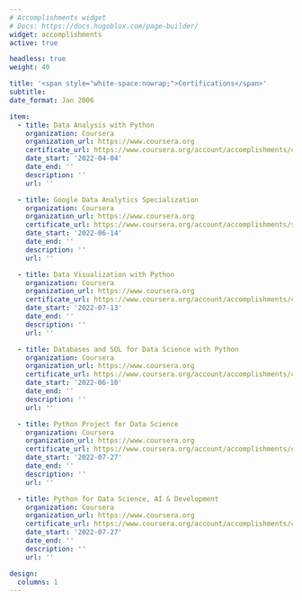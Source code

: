 ```yaml
---
# Accomplishments widget
# Docs: https://docs.hugoblox.com/page-builder/
widget: accomplishments
active: true

headless: true
weight: 40

title: '<span style="white-space:nowrap;">Certifications</span>'
subtitle:
date_format: Jan 2006

item:
  - title: Data Analysis with Python
    organization: Coursera
    organization_url: https://www.coursera.org
    certificate_url: https://www.coursera.org/account/accomplishments/certificate/YWGRY4MF4FYB
    date_start: '2022-04-04'
    date_end: ''
    description: ''
    url: ''

  - title: Google Data Analytics Specialization
    organization: Coursera
    organization_url: https://www.coursera.org
    certificate_url: https://www.coursera.org/account/accomplishments/specialization/certificate/H56EU7MU8S23
    date_start: '2022-06-14'
    date_end: ''
    description: ''
    url: ''

  - title: Data Visualization with Python
    organization: Coursera
    organization_url: https://www.coursera.org
    certificate_url: https://www.coursera.org/account/accomplishments/certificate/FYTCBA2QTGGE
    date_start: '2022-07-13'
    date_end: ''
    description: ''
    url: ''

  - title: Databases and SQL for Data Science with Python
    organization: Coursera
    organization_url: https://www.coursera.org
    certificate_url: https://www.coursera.org/account/accomplishments/certificate/66FNQCETDXFW
    date_start: '2022-06-10'
    date_end: ''
    description: ''
    url: ''

  - title: Python Project for Data Science
    organization: Coursera
    organization_url: https://www.coursera.org
    certificate_url: https://www.coursera.org/account/accomplishments/certificate/KBRC39QBETPS
    date_start: '2022-07-27'
    date_end: ''
    description: ''
    url: ''

  - title: Python for Data Science, AI & Development
    organization: Coursera
    organization_url: https://www.coursera.org
    certificate_url: https://www.coursera.org/account/accomplishments/certificate/QEDAP4K35VXK
    date_start: '2022-07-27'
    date_end: ''
    description: ''
    url: ''

design:
  columns: 1
---
```

